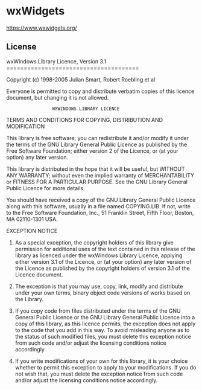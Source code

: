 # wxWidgets

https://www.wxwidgets.org/

## License

 wxWindows Library Licence, Version 3.1
              ======================================

Copyright (c) 1998-2005 Julian Smart, Robert Roebling et al

Everyone is permitted to copy and distribute verbatim copies
of this licence document, but changing it is not allowed.

                     WXWINDOWS LIBRARY LICENCE
   TERMS AND CONDITIONS FOR COPYING, DISTRIBUTION AND MODIFICATION

This library is free software; you can redistribute it and/or modify it
under the terms of the GNU Library General Public Licence as published by
the Free Software Foundation; either version 2 of the Licence, or (at your
option) any later version.

This library is distributed in the hope that it will be useful, but WITHOUT
ANY WARRANTY; without even the implied warranty of MERCHANTABILITY or
FITNESS FOR A PARTICULAR PURPOSE.  See the GNU Library General Public
Licence for more details.

You should have received a copy of the GNU Library General Public Licence
along with this software, usually in a file named COPYING.LIB.  If not,
write to the Free Software Foundation, Inc., 51 Franklin Street, Fifth
Floor, Boston, MA 02110-1301 USA.

EXCEPTION NOTICE

1. As a special exception, the copyright holders of this library give
permission for additional uses of the text contained in this release of the
library as licenced under the wxWindows Library Licence, applying either
version 3.1 of the Licence, or (at your option) any later version of the
Licence as published by the copyright holders of version 3.1 of the Licence
document.

2. The exception is that you may use, copy, link, modify and distribute
under your own terms, binary object code versions of works based on the
Library.

3. If you copy code from files distributed under the terms of the GNU
General Public Licence or the GNU Library General Public Licence into a
copy of this library, as this licence permits, the exception does not apply
to the code that you add in this way.  To avoid misleading anyone as to the
status of such modified files, you must delete this exception notice from
such code and/or adjust the licensing conditions notice accordingly.

4. If you write modifications of your own for this library, it is your
choice whether to permit this exception to apply to your modifications.  If
you do not wish that, you must delete the exception notice from such code
and/or adjust the licensing conditions notice accordingly.